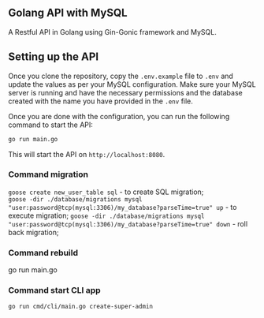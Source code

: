 ## Golang API with MySQL 

A Restful API in Golang using Gin-Gonic framework and MySQL.

## Setting up the API

Once you clone the repository, copy the `.env.example` file to `.env` and update the values as per your MySQL configuration. Make sure your MySQL server is running and have the necessary permissions and the database created with the name you have provided in the `.env` file.

Once you are done with the configuration, you can run the following command to start the API:

```sh
go run main.go
```

This will start the API on `http://localhost:8080`.


### Command migration ###

`goose create new_user_table sql` - to create SQL migration;  
`goose -dir ./database/migrations mysql "user:password@tcp(mysql:3306)/my_database?parseTime=true" up` - to execute migration;
`goose -dir ./database/migrations mysql "user:password@tcp(mysql:3306)/my_database?parseTime=true" down` - roll back migration;


### Command rebuild ###
go run main.go


### Command start CLI app ###
`go run cmd/cli/main.go create-super-admin`